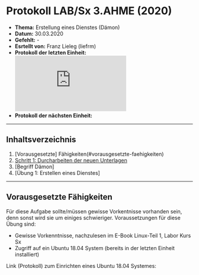 # Protokoll LAB/Sx 3.AHME (2020)

* **Thema:** Erstellung eines Dienstes (Dämon) 
* **Datum:** 30.03.2020
* **Gefehlt:** -
* **Esrtellt von:** Franz Lieleg (liefrm)
* **Protokoll der letzten Einheit:**![3tes Protokol](https://github.com/HTLMechatronics/m17-3ahme-la1-sx/blob/liefrm17/SxLab%20Protokolle/protokoll-3_liefrm_2020-3-25.md)
* **Protokoll der nächsten Einheit:**

------------------------------------------------------------------------------------------------------------------------
## Inhaltsverzeichnis 

1) [Vorausgesetzte] Fähigkeiten(#vorausgesetzte-faehigkeiten)
1) [Schritt 1: Durcharbeiten der neuen Unterlagen](#schritt-1-durcharbeiten-der-neuen-unterlagen)
1) [Begriff Dämon]
1) [Übung 1: Erstellen eines Dienstes]

------------------------------------------------------------------------------------------------------------------------------
## Vorausgesetzte Fähigkeiten

Für diese Aufgabe sollte/müssen gewisse Vorkentnisse vorhanden sein, denn sonst wird sie um einiges schwieriger.
Voraussetzungen für diese Übung sind: 
 * Gewisse Vorkenntnisse, nachzulesen im E-Book Linux-Teil 1, Labor Kurs Sx
 * Zugriff auf ein Ubuntu 18.04 System (bereits in der letzten Einheit installiert)
 
Link (Protokoll) zum Einrichten eines Ubuntu 18.04 Systemes:
   
  

